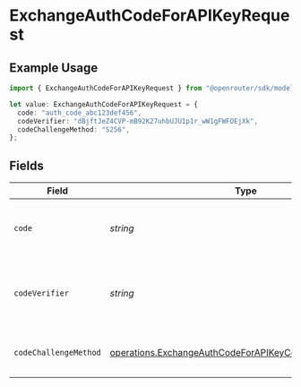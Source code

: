 # ExchangeAuthCodeForAPIKeyRequest

## Example Usage

```typescript
import { ExchangeAuthCodeForAPIKeyRequest } from "@openrouter/sdk/models/operations";

let value: ExchangeAuthCodeForAPIKeyRequest = {
  code: "auth_code_abc123def456",
  codeVerifier: "dBjftJeZ4CVP-mB92K27uhbUJU1p1r_wW1gFWFOEjXk",
  codeChallengeMethod: "S256",
};
```

## Fields

| Field                                                                                                                              | Type                                                                                                                               | Required                                                                                                                           | Description                                                                                                                        | Example                                                                                                                            |
| ---------------------------------------------------------------------------------------------------------------------------------- | ---------------------------------------------------------------------------------------------------------------------------------- | ---------------------------------------------------------------------------------------------------------------------------------- | ---------------------------------------------------------------------------------------------------------------------------------- | ---------------------------------------------------------------------------------------------------------------------------------- |
| `code`                                                                                                                             | *string*                                                                                                                           | :heavy_check_mark:                                                                                                                 | The authorization code received from the OAuth redirect                                                                            | auth_code_abc123def456                                                                                                             |
| `codeVerifier`                                                                                                                     | *string*                                                                                                                           | :heavy_minus_sign:                                                                                                                 | The code verifier if code_challenge was used in the authorization request                                                          | dBjftJeZ4CVP-mB92K27uhbUJU1p1r_wW1gFWFOEjXk                                                                                        |
| `codeChallengeMethod`                                                                                                              | [operations.ExchangeAuthCodeForAPIKeyCodeChallengeMethod](../../models/operations/exchangeauthcodeforapikeycodechallengemethod.md) | :heavy_minus_sign:                                                                                                                 | The method used to generate the code challenge                                                                                     | S256                                                                                                                               |